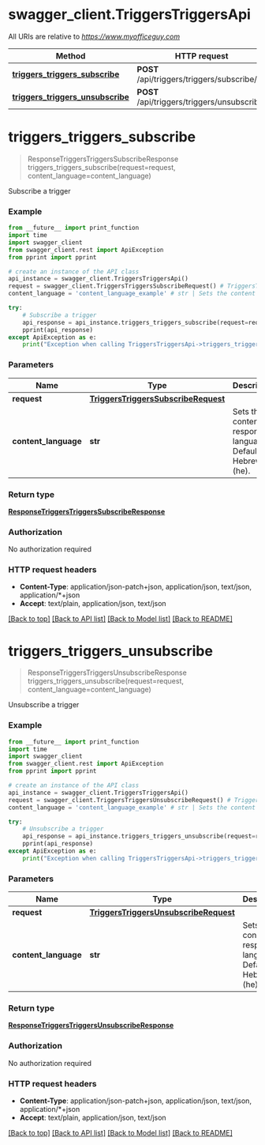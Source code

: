 # swagger_client.TriggersTriggersApi

All URIs are relative to *https://www.myofficeguy.com*

Method | HTTP request | Description
------------- | ------------- | -------------
[**triggers_triggers_subscribe**](TriggersTriggersApi.md#triggers_triggers_subscribe) | **POST** /api/triggers/triggers/subscribe/ | Subscribe a trigger
[**triggers_triggers_unsubscribe**](TriggersTriggersApi.md#triggers_triggers_unsubscribe) | **POST** /api/triggers/triggers/unsubscribe/ | Unsubscribe a trigger


# **triggers_triggers_subscribe**
> ResponseTriggersTriggersSubscribeResponse triggers_triggers_subscribe(request=request, content_language=content_language)

Subscribe a trigger

### Example
```python
from __future__ import print_function
import time
import swagger_client
from swagger_client.rest import ApiException
from pprint import pprint

# create an instance of the API class
api_instance = swagger_client.TriggersTriggersApi()
request = swagger_client.TriggersTriggersSubscribeRequest() # TriggersTriggersSubscribeRequest |  (optional)
content_language = 'content_language_example' # str | Sets the content response language. Defaults to Hebrew (he). (optional)

try:
    # Subscribe a trigger
    api_response = api_instance.triggers_triggers_subscribe(request=request, content_language=content_language)
    pprint(api_response)
except ApiException as e:
    print("Exception when calling TriggersTriggersApi->triggers_triggers_subscribe: %s\n" % e)
```

### Parameters

Name | Type | Description  | Notes
------------- | ------------- | ------------- | -------------
 **request** | [**TriggersTriggersSubscribeRequest**](TriggersTriggersSubscribeRequest.md)|  | [optional] 
 **content_language** | **str**| Sets the content response language. Defaults to Hebrew (he). | [optional] 

### Return type

[**ResponseTriggersTriggersSubscribeResponse**](ResponseTriggersTriggersSubscribeResponse.md)

### Authorization

No authorization required

### HTTP request headers

 - **Content-Type**: application/json-patch+json, application/json, text/json, application/*+json
 - **Accept**: text/plain, application/json, text/json

[[Back to top]](#) [[Back to API list]](../README.md#documentation-for-api-endpoints) [[Back to Model list]](../README.md#documentation-for-models) [[Back to README]](../README.md)

# **triggers_triggers_unsubscribe**
> ResponseTriggersTriggersUnsubscribeResponse triggers_triggers_unsubscribe(request=request, content_language=content_language)

Unsubscribe a trigger

### Example
```python
from __future__ import print_function
import time
import swagger_client
from swagger_client.rest import ApiException
from pprint import pprint

# create an instance of the API class
api_instance = swagger_client.TriggersTriggersApi()
request = swagger_client.TriggersTriggersUnsubscribeRequest() # TriggersTriggersUnsubscribeRequest |  (optional)
content_language = 'content_language_example' # str | Sets the content response language. Defaults to Hebrew (he). (optional)

try:
    # Unsubscribe a trigger
    api_response = api_instance.triggers_triggers_unsubscribe(request=request, content_language=content_language)
    pprint(api_response)
except ApiException as e:
    print("Exception when calling TriggersTriggersApi->triggers_triggers_unsubscribe: %s\n" % e)
```

### Parameters

Name | Type | Description  | Notes
------------- | ------------- | ------------- | -------------
 **request** | [**TriggersTriggersUnsubscribeRequest**](TriggersTriggersUnsubscribeRequest.md)|  | [optional] 
 **content_language** | **str**| Sets the content response language. Defaults to Hebrew (he). | [optional] 

### Return type

[**ResponseTriggersTriggersUnsubscribeResponse**](ResponseTriggersTriggersUnsubscribeResponse.md)

### Authorization

No authorization required

### HTTP request headers

 - **Content-Type**: application/json-patch+json, application/json, text/json, application/*+json
 - **Accept**: text/plain, application/json, text/json

[[Back to top]](#) [[Back to API list]](../README.md#documentation-for-api-endpoints) [[Back to Model list]](../README.md#documentation-for-models) [[Back to README]](../README.md)

